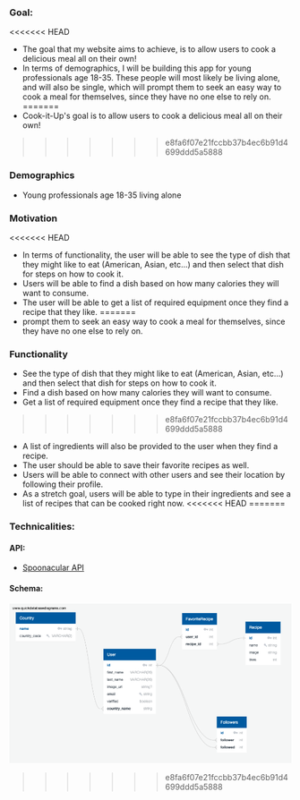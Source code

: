 ### Goal:

<<<<<<< HEAD
- The goal that my website aims to achieve, is to allow users to cook a delicious meal all on their own!
- In terms of demographics, I will be building this app for young professionals age 18-35. These people will most likely be living alone, and will also be single, which will prompt them to seek an easy way to cook a meal for themselves, since they have no one else to rely on.
=======
- Cook-it-Up's goal is to allow users to cook a delicious meal all on their own!
>>>>>>> e8fa6f07e21fccbb37b4ec6b91d4699ddd5a5888

### Demographics

- Young professionals age 18-35 living alone

### Motivation

<<<<<<< HEAD
- In terms of functionality, the user will be able to see the type of dish that they might like to eat (American, Asian, etc...) and then select that dish for steps on how to cook it.
- Users will be able to find a dish based on how many calories they will want to consume.
- The user will be able to get a list of required equipment once they find a recipe that they like.
=======
- prompt them to seek an easy way to cook a meal for themselves, since they have no one else to rely on.

### Functionality

- See the type of dish that they might like to eat (American, Asian, etc...) and then select that dish for steps on how to cook it.
- Find a dish based on how many calories they will want to consume.
- Get a list of required equipment once they find a recipe that they like.

>>>>>>> e8fa6f07e21fccbb37b4ec6b91d4699ddd5a5888
- A list of ingredients will also be provided to the user when they find a recipe.
- The user should be able to save their favorite recipes as well.
- Users will be able to connect with other users and see their location by following their profile.
- As a stretch goal, users will be able to type in their ingredients and see a list of recipes that can be cooked right now.
<<<<<<< HEAD
=======

### Technicalities:

#### API:

- [Spoonacular API](https://spoonacular.com/food-api)

#### Schema:

![Database schema](QuickDBD-export.png)
>>>>>>> e8fa6f07e21fccbb37b4ec6b91d4699ddd5a5888
